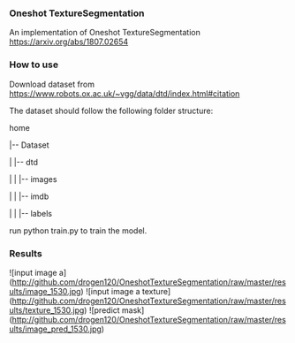 ### Oneshot TextureSegmentation
An implementation of Oneshot TextureSegmentation
https://arxiv.org/abs/1807.02654

### How to use

Download dataset from https://www.robots.ox.ac.uk/~vgg/data/dtd/index.html#citation

The dataset should follow the following folder structure:

home

|-- Dataset

| |-- dtd

| | |-- images

| | |-- imdb

| | |-- labels

run python train.py to train the model.

### Results

![input image a]
(http://github.com/drogen120/OneshotTextureSegmentation/raw/master/results/image_1530.jpg)
![input image a texture]
(http://github.com/drogen120/OneshotTextureSegmentation/raw/master/results/texture_1530.jpg)
![predict mask]
(http://github.com/drogen120/OneshotTextureSegmentation/raw/master/results/image_pred_1530.jpg)
